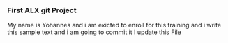 ### First ALX git Project

My name is Yohannes and i am exicted to enroll for this training and i write this sample text and i am going to commit it
I update this File
